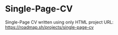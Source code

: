 # Single-Page-CV
Single-Page CV written using only HTML
project URL:
https://roadmap.sh/projects/single-page-cv

